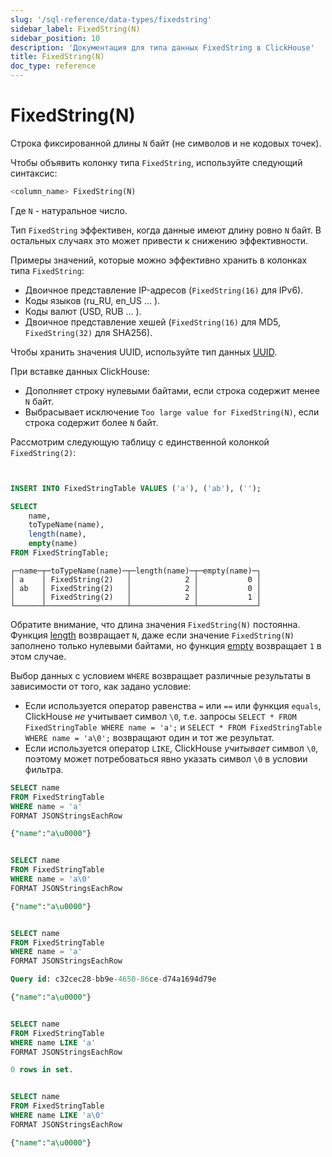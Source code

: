 ```yaml
---
slug: '/sql-reference/data-types/fixedstring'
sidebar_label: FixedString(N)
sidebar_position: 10
description: 'Документация для типа данных FixedString в ClickHouse'
title: FixedString(N)
doc_type: reference
---
```

# FixedString(N)

Строка фиксированной длины `N` байт (не символов и не кодовых точек).

Чтобы объявить колонку типа `FixedString`, используйте следующий синтаксис:

```sql
<column_name> FixedString(N)
```

Где `N` - натуральное число.

Тип `FixedString` эффективен, когда данные имеют длину ровно `N` байт. В остальных случаях это может привести к снижению эффективности.

Примеры значений, которые можно эффективно хранить в колонках типа `FixedString`:

- Двоичное представление IP-адресов (`FixedString(16)` для IPv6).
- Коды языков (ru_RU, en_US ... ).
- Коды валют (USD, RUB ... ).
- Двоичное представление хешей (`FixedString(16)` для MD5, `FixedString(32)` для SHA256).

Чтобы хранить значения UUID, используйте тип данных [UUID](../../sql-reference/data-types/uuid.md).

При вставке данных ClickHouse:

- Дополняет строку нулевыми байтами, если строка содержит менее `N` байт.
- Выбрасывает исключение `Too large value for FixedString(N)`, если строка содержит более `N` байт.

Рассмотрим следующую таблицу с единственной колонкой `FixedString(2)`:

```sql


INSERT INTO FixedStringTable VALUES ('a'), ('ab'), ('');
```

```sql
SELECT
    name,
    toTypeName(name),
    length(name),
    empty(name)
FROM FixedStringTable;
```

```text
┌─name─┬─toTypeName(name)─┬─length(name)─┬─empty(name)─┐
│ a    │ FixedString(2)   │            2 │           0 │
│ ab   │ FixedString(2)   │            2 │           0 │
│      │ FixedString(2)   │            2 │           1 │
└──────┴──────────────────┴──────────────┴─────────────┘
```

Обратите внимание, что длина значения `FixedString(N)` постоянна. Функция [length](/sql-reference/functions/array-functions#length) возвращает `N`, даже если значение `FixedString(N)` заполнено только нулевыми байтами, но функция [empty](../../sql-reference/functions/string-functions.md#empty) возвращает `1` в этом случае.

Выбор данных с условием `WHERE` возвращает различные результаты в зависимости от того, как задано условие:

- Если используется оператор равенства `=` или `==` или функция `equals`, ClickHouse _не_ учитывает символ `\0`, т.е. запросы `SELECT * FROM FixedStringTable WHERE name = 'a';` и `SELECT * FROM FixedStringTable WHERE name = 'a\0';` возвращают один и тот же результат.
- Если используется оператор `LIKE`, ClickHouse _учитывает_ символ `\0`, поэтому может потребоваться явно указать символ `\0` в условии фильтра.

```sql
SELECT name
FROM FixedStringTable
WHERE name = 'a'
FORMAT JSONStringsEachRow

{"name":"a\u0000"}


SELECT name
FROM FixedStringTable
WHERE name = 'a\0'
FORMAT JSONStringsEachRow

{"name":"a\u0000"}


SELECT name
FROM FixedStringTable
WHERE name = 'a'
FORMAT JSONStringsEachRow

Query id: c32cec28-bb9e-4650-86ce-d74a1694d79e

{"name":"a\u0000"}


SELECT name
FROM FixedStringTable
WHERE name LIKE 'a'
FORMAT JSONStringsEachRow

0 rows in set.


SELECT name
FROM FixedStringTable
WHERE name LIKE 'a\0'
FORMAT JSONStringsEachRow

{"name":"a\u0000"}
```